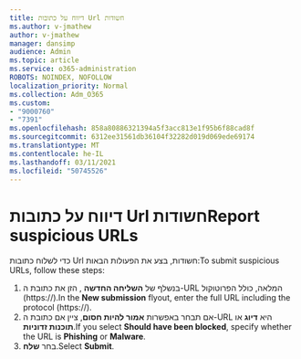 ```yaml
---
title: דיווח על כתובות Url חשודות
ms.author: v-jmathew
author: v-jmathew
manager: dansimp
audience: Admin
ms.topic: article
ms.service: o365-administration
ROBOTS: NOINDEX, NOFOLLOW
localization_priority: Normal
ms.collection: Adm_O365
ms.custom:
- "9000760"
- "7391"
ms.openlocfilehash: 858a80886321394a5f3acc813e1f95b6f88cad8f
ms.sourcegitcommit: 6312ee31561db36104f32282d019d069ede69174
ms.translationtype: MT
ms.contentlocale: he-IL
ms.lasthandoff: 03/11/2021
ms.locfileid: "50745526"
---
```

# <a name="report-suspicious-urls"></a><span data-ttu-id="be64d-102">דיווח על כתובות Url חשודות</span><span class="sxs-lookup"><span data-stu-id="be64d-102">Report suspicious URLs</span></span>

<span data-ttu-id="be64d-103">כדי לשלוח כתובות Url חשודות, בצע את הפעולות הבאות:</span><span class="sxs-lookup"><span data-stu-id="be64d-103">To submit suspicious URLs, follow these steps:</span></span>

1. <span data-ttu-id="be64d-104">בנשלף של **השליחה החדשה** , הזן את כתובת ה-URL המלאה, כולל הפרוטוקול (https://).</span><span class="sxs-lookup"><span data-stu-id="be64d-104">In the **New submission** flyout, enter the full URL including the protocol (https://).</span></span>
2. <span data-ttu-id="be64d-105">אם תבחר באפשרות **אמור להיות חסום**, ציין אם כתובת ה-URL היא **דיוג** או **תוכנות זדוניות**.</span><span class="sxs-lookup"><span data-stu-id="be64d-105">If you select **Should have been blocked**, specify whether the URL is **Phishing** or **Malware**.</span></span>
3. <span data-ttu-id="be64d-106">בחר **שלח**.</span><span class="sxs-lookup"><span data-stu-id="be64d-106">Select **Submit**.</span></span>
